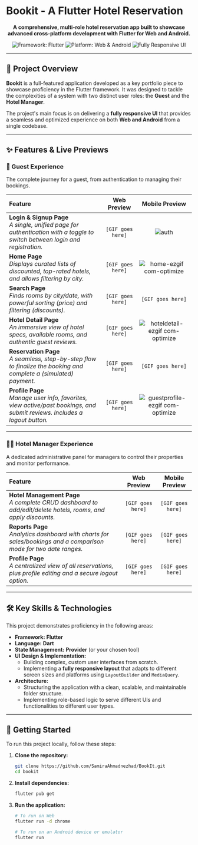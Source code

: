 # Bookit - A Flutter Hotel Reservation

<p align="center">
  <strong>A comprehensive, multi-role hotel reservation app built to showcase advanced cross-platform development with Flutter for Web and Android.</strong>
</p>

<p align="center">
  <img src="https://img.shields.io/badge/Framework-Flutter-02569B?logo=flutter" alt="Framework: Flutter">
  <img src="https://img.shields.io/badge/Platform-Web%20%7C%20Android-green.svg" alt="Platform: Web & Android">
  <img src="https://img.shields.io/badge/UI-Fully%20Responsive-blueviolet" alt="Fully Responsive UI">
</p>

---

## 📖 Project Overview

**Bookit** is a full-featured application developed as a key portfolio piece to showcase proficiency in the Flutter framework. It was designed to tackle the complexities of a system with two distinct user roles: the **Guest** and the **Hotel Manager**.

The project's main focus is on delivering a **fully responsive UI** that provides a seamless and optimized experience on both **Web and Android** from a single codebase.

---

## ✨ Features & Live Previews

### 🏨 Guest Experience

The complete journey for a guest, from authentication to managing their bookings.

| Feature | Web Preview | Mobile Preview |
| :--- | :---: | :---: |
| **Login & Signup Page**<br/>_A single, unified page for authentication with a toggle to switch between login and registration._ | `[GIF goes here]` | ![auth](https://github.com/user-attachments/assets/dcf30192-55a4-4600-803a-21c686ccbab6) |
| **Home Page**<br/>_Displays curated lists of discounted, top-rated hotels, and allows filtering by city._ | `[GIF goes here]` | ![home-ezgif com-optimize](https://github.com/user-attachments/assets/9f899642-467c-4fa9-bc87-bbf0195227c0) |
| **Search Page**<br/>_Finds rooms by city/date, with powerful sorting (price) and filtering (discounts)._ | `[GIF goes here]` | `[GIF goes here]` |
| **Hotel Detail Page**<br/>_An immersive view of hotel specs, available rooms, and authentic guest reviews._ | `[GIF goes here]` | ![hoteldetail-ezgif com-optimize](https://github.com/user-attachments/assets/85f2b7a9-ed25-403d-8371-9e64e781bede) |
| **Reservation Page**<br/>_A seamless, step-by-step flow to finalize the booking and complete a (simulated) payment._ | `[GIF goes here]` | `[GIF goes here]` |
| **Profile Page**<br/>_Manage user info, favorites, view active/past bookings, and submit reviews. Includes a logout button._| `[GIF goes here]` | ![guestprofile-ezgif com-optimize](https://github.com/user-attachments/assets/04474460-cfb2-429c-b0a9-d9369daa53c8) |

---





### 👨‍💼 Hotel Manager Experience

A dedicated administrative panel for managers to control their properties and monitor performance.

| Feature | Web Preview | Mobile Preview |
| :--- | :---: | :---: |
| **Hotel Management Page**<br/>_A complete CRUD dashboard to add/edit/delete hotels, rooms, and apply discounts._ | `[GIF goes here]` | `[GIF goes here]` |
| **Reports Page**<br/>_Analytics dashboard with charts for sales/bookings and a comparison mode for two date ranges._ | `[GIF goes here]` | `[GIF goes here]` |
| **Profile Page**<br/>_A centralized view of all reservations, plus profile editing and a secure logout option._ | `[GIF goes here]` | `[GIF goes here]` |

---



## 🛠️ Key Skills & Technologies

This project demonstrates proficiency in the following areas:

-   **Framework:** **Flutter**
-   **Language:** **Dart**
-   **State Management:** **Provider** (or your chosen tool)
-   **UI Design & Implementation:**
    -   Building complex, custom user interfaces from scratch.
    -   Implementing a **fully responsive layout** that adapts to different screen sizes and platforms using `LayoutBuilder` and `MediaQuery`.
-   **Architecture:**
    -   Structuring the application with a clean, scalable, and maintainable folder structure.
    -   Implementing role-based logic to serve different UIs and functionalities to different user types.

---

## 🚀 Getting Started

To run this project locally, follow these steps:

1.  **Clone the repository:**
    ```bash
    git clone https://github.com/SamiraAhmadnezhad/BookIt.git
    cd bookit
    ```

2.  **Install dependencies:**
    ```bash
    flutter pub get
    ```

3.  **Run the application:**
    ```bash
    # To run on Web
    flutter run -d chrome

    # To run on an Android device or emulator
    flutter run
    ```

